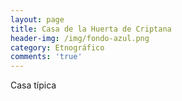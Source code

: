 ```yaml
---
layout: page
title: Casa de la Huerta de Criptana
header-img: /img/fondo-azul.png
category: Etnográfico
comments: 'true'
---
```



Casa típica 
